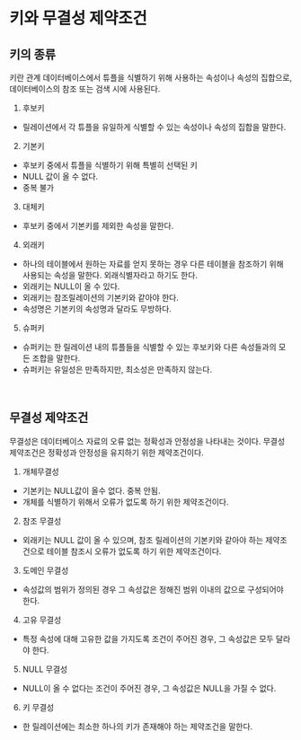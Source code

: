 # 키와 무결성 제약조건

## 키의 종류

 키란 관계 데이터베이스에서 튜플을 식별하기 위해 사용하는 속성이나 속성의 집합으로, 데이터베이스의 참조 또는 검색 시에 사용된다.

1. 후보키
 - 릴레이션에서 각 튜플을 유일하게 식별할 수 있는 속성이나 속성의 집합을 말한다.
 
2. 기본키
 - 후보키 중에서 튜플을 식별하기 위해 특별히 선택된 키
 - NULL 값이 올 수 없다.
 - 중복 불가

3. 대체키
 - 후보키 중에서 기본키를 제외한 속성을 말한다.
 
4. 외래키
 - 하나의 테이블에서 원하는 자료를 얻지 못하는 경우 다른 테이블을 참조하기 위해 사용되는 속성을 말한다. 외래식별자라고 하기도 한다.
 - 외래키는 NULL이 올 수 있다.
 - 외래키는 참조릴레이션의 기본키와 같아야 한다.
 - 속성명은 기본키의 속성명과 달라도 무방하다.

5. 슈퍼키
 - 슈퍼키는 한 릴레이션 내의 튜플들을 식별할 수 있는 후보키와 다른 속성들과의 모든 조합을 말한다.
 - 슈퍼키는 유일성은 만족하지만, 최소성은 만족하지 않는다.

<br>

## 무결성 제약조건

 무결성은 데이터베이스 자료의 오류 없는 정확성과 안정성을 나타내는 것이다. 무결성 제약조건은 정확성과 안정성을 유지하기 위한 제약조건이다.
 
1. 개체무결성
 - 기본키는 NULL값이 올수 없다. 중복 안됨.
 - 개체를 식별하기 위해서 오류가 없도록 하기 위한 제약조건이다.

2. 참조 무결성
 - 외래키는 NULL 값이 올 수 있으며, 참조 릴레이션의 기본키와 같아야 하는 제약조건으로 테이블 참조시 오류가 없도록 하기 위한 제약조건이다.

3. 도메인 무결성
 - 속성값의 범위가 정의된 경우 그 속성값은 정해진 범위 이내의 값으로 구성되어야 한다.

4. 고유 무결성
 - 특정 속성에 대해 고유한 값을 가지도록 조건이 주어진 경우, 그 속성값은 모두 달라야 한다.

5. NULL 무결성
 - NULL이 올 수 없다는 조건이 주어진 경우, 그 속성값은 NULL을 가질 수 없다.


6. 키 무결성
 - 한 릴레이션에는 최소한 하나의 키가 존재해야 하는 제약조건을 말한다.
